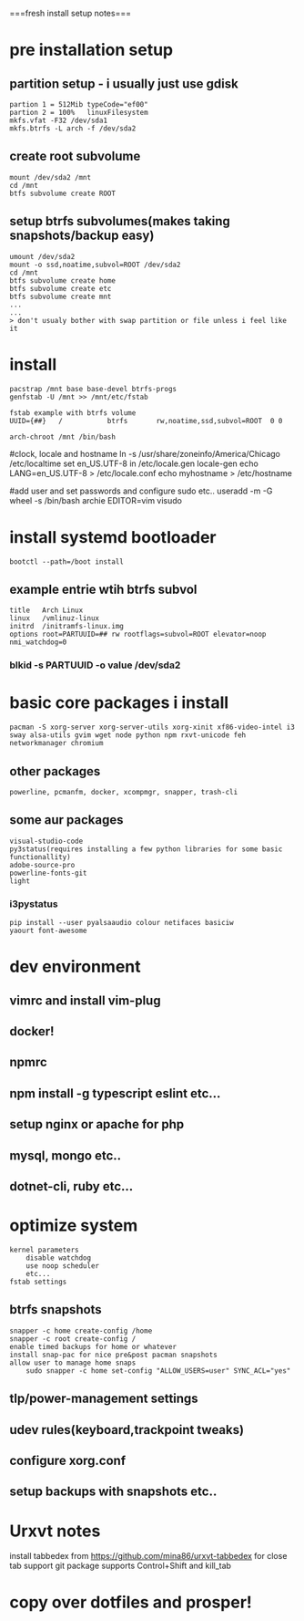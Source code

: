 ===fresh install setup notes===
# pre installation setup
##  partition setup - i usually just use gdisk
    partion 1 = 512Mib typeCode="ef00"
    partion 2 = 100%   linuxFilesystem
    mkfs.vfat -F32 /dev/sda1
    mkfs.btrfs -L arch -f /dev/sda2
## create root subvolume
    mount /dev/sda2 /mnt
    cd /mnt
    btfs subvolume create ROOT
##  setup btrfs subvolumes(makes taking snapshots/backup easy)
    umount /dev/sda2
    mount -o ssd,noatime,subvol=ROOT /dev/sda2
    cd /mnt
    btfs subvolume create home
    btfs subvolume create etc
    btfs subvolume create mnt
    ...
    ...
    > don't usualy bother with swap partition or file unless i feel like it
# install
    pacstrap /mnt base base-devel btrfs-progs
    genfstab -U /mnt >> /mnt/etc/fstab

    fstab example with btrfs volume
    UUID={##}	/         	btrfs     	rw,noatime,ssd,subvol=ROOT	0 0

    arch-chroot /mnt /bin/bash
#clock, locale and hostname
    ln -s /usr/share/zoneinfo/America/Chicago /etc/localtime
    set en_US.UTF-8 in /etc/locale.gen
        locale-gen
    echo LANG=en_US.UTF-8 > /etc/locale.conf
    echo myhostname > /etc/hostname

#add user and set passwords and configure sudo etc..
    useradd -m -G wheel -s /bin/bash archie
    EDITOR=vim visudo

# install systemd bootloader
    bootctl --path=/boot install
## example entrie wtih btrfs subvol
    title   Arch Linux
    linux   /vmlinuz-linux
    initrd  /initramfs-linux.img
    options root=PARTUUID=## rw rootflags=subvol=ROOT elevator=noop nmi_watchdog=0
### blkid -s PARTUUID -o value /dev/sda2 
# basic core packages i install
    pacman -S xorg-server xorg-server-utils xorg-xinit xf86-video-intel i3 sway alsa-utils gvim wget node python npm rxvt-unicode feh networkmanager chromium
## other packages
    powerline, pcmanfm, docker, xcompmgr, snapper, trash-cli
## some aur packages 
    visual-studio-code
    py3status(requires installing a few python libraries for some basic functionallity)
    adobe-source-pro 
    powerline-fonts-git
    light
### i3pystatus
    pip install --user pyalsaaudio colour netifaces basiciw
    yaourt font-awesome
    
# dev environment
## vimrc and install vim-plug
## docker!
## npmrc
## npm install -g typescript eslint etc...
## setup nginx or apache for php
## mysql, mongo etc..
## dotnet-cli, ruby etc...

# optimize system
    kernel parameters
        disable watchdog
        use noop scheduler
        etc...
    fstab settings
## btrfs snapshots
    snapper -c home create-config /home
    snapper -c root create-config /
    enable timed backups for home or whatever
    install snap-pac for nice pre&post pacman snapshots
    allow user to manage home snaps
        sudo snapper -c home set-config "ALLOW_USERS=user" SYNC_ACL="yes"

## tlp/power-management settings
## udev rules(keyboard,trackpoint tweaks)
## configure xorg.conf
## setup backups with snapshots etc..

# Urxvt notes
install tabbedex from
https://github.com/mina86/urxvt-tabbedex for close tab support
    git package supports Control+Shift and kill_tab

# copy over dotfiles and prosper!
